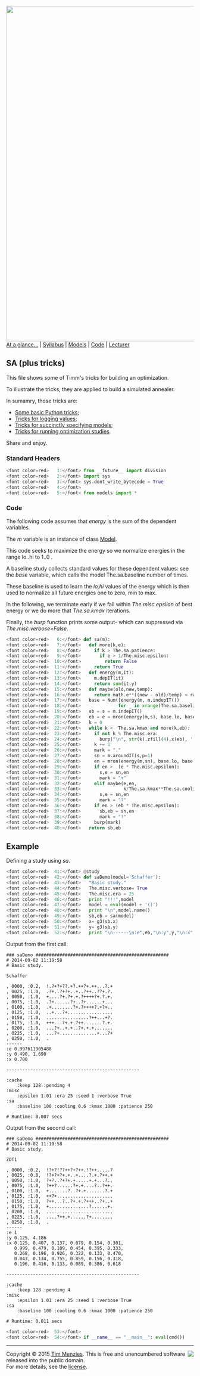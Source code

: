 [<img width=900 src="https://raw.githubusercontent.com/txt/mase/master/img/banner1.png">](https://github.com/txt/mase/blob/master/README.md)   
[At a glance...](https://github.com/txt/mase/blob/master/OVERVIEW.md) |
[Syllabus](https://github.com/txt/mase/blob/master/SYLLABUS.md) |
[Models](https://github.com/txt/mase/blob/master/MODELS.md) |
[Code](https://github.com/txt/mase/tree/master/src) |
[Lecturer](http://menzies.us) 



## SA (plus tricks)

This file shows some
of Timm's tricks for building an optimization.

To illustrate the tricks, they are applied to 
build a simulated annealer.

In sumamry, those tricks are:

+ [Some basic Python tricks](basepy);
+ [Tricks for logging values](logpy);
+ [Tricks for succinctly specifying models](modelspy);
+ [Tricks for running optimization studies](optimizepy).

Share and enjoy.


### Standard Headers
````python
<font color=red>   1:</font> from __future__ import division
<font color=red>   2:</font> import sys
<font color=red>   3:</font> sys.dont_write_bytecode = True
<font color=red>   4:</font> 
<font color=red>   5:</font> from models import *
````

### Code

The following code assumes that _energy_ is the 
sum of the dependent variables.

The _m_ variable is an instance of class [Model](modelspy).

This code seeks to maximize the energy
so we normalize energies
in the range lo..hi  to 1..0 .

A baseline study collects standard values for these
dependent values: see the _base_ variable, which calls the
model The.sa.baseline number of times. 

These baseline is
used to learn the _lo,hi_ values of the energy
which is then used to normalize all future energies
one to zero, min to max.

In the following, we terminate early if we fall within
_The.misc.epsilon_ of best energy or we do more
that _The.sa.kmax_ iterations.
 
Finally, the _burp_ function prints some output- which can
suppressed via _The.misc.verbose=False_.

````python
<font color=red>   6:</font> def sa(m):
<font color=red>   7:</font>   def more(k,e):
<font color=red>   8:</font>     if k > The.sa.patience:
<font color=red>   9:</font>       if e > 1/The.misc.epsilon:
<font color=red>  10:</font>         return False
<font color=red>  11:</font>     return True
<font color=red>  12:</font>   def energy(m,it): 
<font color=red>  13:</font>     m.depIT(it)
<font color=red>  14:</font>     return sum(it.y) 
<font color=red>  15:</font>   def maybe(old,new,temp): 
<font color=red>  16:</font>     return math.e**((new - old)/temp) < rand()  
<font color=red>  17:</font>   base = Num([energy(m, m.indepIT()) 
<font color=red>  18:</font>              for _ in xrange(The.sa.baseline)])
<font color=red>  19:</font>   sb = s = m.indepIT()
<font color=red>  20:</font>   eb = e = mron(energy(m,s), base.lo, base.hi)
<font color=red>  21:</font>   k = 0
<font color=red>  22:</font>   while k <  The.sa.kmax and more(k,eb):
<font color=red>  23:</font>     if not k % The.misc.era: 
<font color=red>  24:</font>       burp("\n", str(k).zfill(4),x(eb), ' ') 
<font color=red>  25:</font>     k += 1
<font color=red>  26:</font>     mark = "."
<font color=red>  27:</font>     sn = m.aroundIT(s,p=1)
<font color=red>  28:</font>     en = mron(energy(m,sn), base.lo, base.hi)
<font color=red>  29:</font>     if en >  (e * The.misc.epsilon):
<font color=red>  30:</font>       s,e = sn,en
<font color=red>  31:</font>       mark = "+"
<font color=red>  32:</font>     elif maybe(e,en, 
<font color=red>  33:</font>                k/The.sa.kmax**The.sa.cooling):
<font color=red>  34:</font>       s,e = sn,en
<font color=red>  35:</font>       mark = "?"
<font color=red>  36:</font>     if en > (eb * The.misc.epsilon):
<font color=red>  37:</font>       sb,eb = sn,en
<font color=red>  38:</font>       mark = "!"
<font color=red>  39:</font>     burp(mark)
<font color=red>  40:</font>   return sb,eb    
````

## Example

Defining a study using _sa_.

````python
<font color=red>  41:</font> @study
<font color=red>  42:</font> def saDemo(model='Schaffer'):
<font color=red>  43:</font>   "Basic study."
<font color=red>  44:</font>   The.misc.verbose= True
<font color=red>  45:</font>   The.misc.era = 25
<font color=red>  46:</font>   print "!!!",model
<font color=red>  47:</font>   model = eval(model + '()')
<font color=red>  48:</font>   print "\n",model.name()
<font color=red>  49:</font>   sb,eb = sa(model)
<font color=red>  50:</font>   x= g3(sb.x)
<font color=red>  51:</font>   y= g3(sb.y)
<font color=red>  52:</font>   print "\n------\n:e",eb,"\n:y",y,"\n:x",x
````

Output from the first call:


    ### saDemo ##################################################
    # 2014-09-02 11:19:58
    # Basic study.
    
    Schaffer
    
    , 0000, :0.2,  !.?+?+??.+?.++?+.++...?.+
    , 0025, :1.0,  .?+..?+?+..+..?++..??+.?.
    , 0050, :1.0,  +....?+.?+.+.?++++?+.?.+.
    , 0075, :1.0,  .?+......?+..?+......+...
    , 0100, :1.0,  .+........?+.?++++?.+?+..
    , 0125, :1.0,  ..+...?+.................
    , 0150, :1.0,  ................?++...+?.
    , 0175, :1.0,  +++...?+.+.?++.......?.+.
    , 0200, :1.0,  ...?+..+.+..?+.+.+.......
    , 0225, :1.0,  ...?+..............+...?+
    , 0250, :1.0,  .
    ------
    :e 0.997611905488 
    :y 0.490, 1.690 
    :x 0.700
    
    --------------------------------------------------
    
    :cache
        :keep 128 :pending 4 
    :misc
        :epsilon 1.01 :era 25 :seed 1 :verbose True 
    :sa
        :baseline 100 :cooling 0.6 :kmax 1000 :patience 250 
    
    # Runtime: 0.007 secs
    
Output from the second call:

    ### saDemo ##################################################
    # 2014-09-02 11:19:58
    # Basic study.
    
    ZDT1
    
    , 0000, :0.2,  !?+?!??++?+?++.!?++.....?
    , 0025, :0.8,  !?+?+?+.+..+....?.+.?++.+
    , 0050, :1.0,  ?+?..?+?+.+.....+.+...?..
    , 0075, :1.0,  ?++?......?+.+....?..?++.
    , 0100, :1.0,  +.......?..?+.+.......?.+
    , 0125, :1.0,  ++?+.....................
    , 0150, :1.0,  ?++...?..?+.+.?+++..?+..+
    , 0175, :1.0,  +...............?......+.
    , 0200, :1.0,  .........................
    , 0225, :1.0,  ....?++.+......?+........
    , 0250, :1.0,  .
    ------
    :e 1 
    :y 0.125, 4.186 
    :x 0.125, 0.407, 0.137, 0.079, 0.154, 0.301, 
       0.999, 0.479, 0.109, 0.454, 0.395, 0.333, 
       0.268, 0.196, 0.926, 0.322, 0.133, 0.470, 
       0.043, 0.134, 0.755, 0.859, 0.156, 0.318, 
       0.196, 0.416, 0.133, 0.089, 0.386, 0.618
    
    --------------------------------------------------
    
    :cache
        :keep 128 :pending 4 
    :misc
        :epsilon 1.01 :era 25 :seed 1 :verbose True 
    :sa
        :baseline 100 :cooling 0.6 :kmax 1000 :patience 250 
    
    # Runtime: 0.011 secs
````python
<font color=red>  53:</font> 
<font color=red>  54:</font> if __name__ == "__main__": eval(cmd())
````


_________

<img align=right src="https://raw.githubusercontent.com/txt/mase/master/img/pd-icon.png">Copyright © 2015 [Tim Menzies](http://menzies.us).
This is free and unencumbered software released into the public domain.   
For more details, see the [license](https://github.com/txt/mase/blob/master/LICENSE.md).

